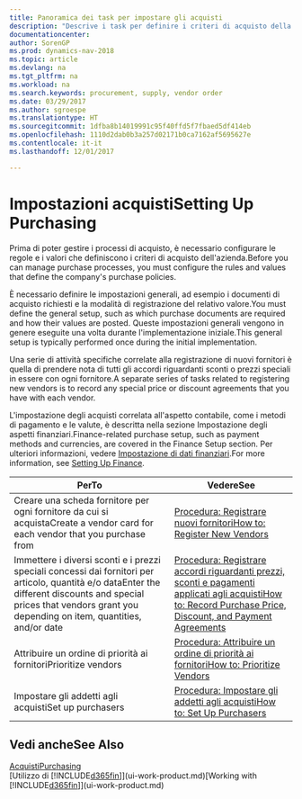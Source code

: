 ```yaml
---
title: Panoramica dei task per impostare gli acquisti
description: "Descrive i task per definire i criteri di acquisto della società e impostare i processi di acquisto."
documentationcenter: 
author: SorenGP
ms.prod: dynamics-nav-2018
ms.topic: article
ms.devlang: na
ms.tgt_pltfrm: na
ms.workload: na
ms.search.keywords: procurement, supply, vendor order
ms.date: 03/29/2017
ms.author: sgroespe
ms.translationtype: HT
ms.sourcegitcommit: 1dfba8b14019991c95f40ffd5f7fbaed5df414eb
ms.openlocfilehash: 1110d2dab0b3a257d02171b0ca7162af5695627e
ms.contentlocale: it-it
ms.lasthandoff: 12/01/2017

---
```

# <a name="setting-up-purchasing"></a><span data-ttu-id="e1112-103">Impostazioni acquisti</span><span class="sxs-lookup"><span data-stu-id="e1112-103">Setting Up Purchasing</span></span>
<span data-ttu-id="e1112-104">Prima di poter gestire i processi di acquisto, è necessario configurare le regole e i valori che definiscono i criteri di acquisto dell'azienda.</span><span class="sxs-lookup"><span data-stu-id="e1112-104">Before you can manage purchase processes, you must configure the rules and values that define the company's purchase policies.</span></span>

<span data-ttu-id="e1112-105">È necessario definire le impostazioni generali, ad esempio i documenti di acquisto richiesti e la modalità di registrazione del relativo valore.</span><span class="sxs-lookup"><span data-stu-id="e1112-105">You must define the general setup, such as which purchase documents are required and how their values are posted.</span></span> <span data-ttu-id="e1112-106">Queste impostazioni generali vengono in genere eseguite una volta durante l'implementazione iniziale.</span><span class="sxs-lookup"><span data-stu-id="e1112-106">This general setup is typically performed once during the initial implementation.</span></span>

<span data-ttu-id="e1112-107">Una serie di attività specifiche correlate alla registrazione di nuovi fornitori è quella di prendere nota di tutti gli accordi riguardanti sconti o prezzi speciali in essere con ogni fornitore.</span><span class="sxs-lookup"><span data-stu-id="e1112-107">A separate series of tasks related to registering new vendors is to record any special price or discount agreements that you have with each vendor.</span></span>

<span data-ttu-id="e1112-108">L'impostazione degli acquisti correlata all'aspetto contabile, come i metodi di pagamento e le valute, è descritta nella sezione Impostazione degli aspetti finanziari.</span><span class="sxs-lookup"><span data-stu-id="e1112-108">Finance-related purchase setup, such as payment methods and currencies, are covered in the Finance Setup section.</span></span> <span data-ttu-id="e1112-109">Per ulteriori informazioni, vedere [Impostazione di dati finanziari](finance-setup-finance.md).</span><span class="sxs-lookup"><span data-stu-id="e1112-109">For more information, see [Setting Up Finance](finance-setup-finance.md).</span></span>

| <span data-ttu-id="e1112-110">Per</span><span class="sxs-lookup"><span data-stu-id="e1112-110">To</span></span> | <span data-ttu-id="e1112-111">Vedere</span><span class="sxs-lookup"><span data-stu-id="e1112-111">See</span></span> |
| --- | --- |
| <span data-ttu-id="e1112-112">Creare una scheda fornitore per ogni fornitore da cui si acquista</span><span class="sxs-lookup"><span data-stu-id="e1112-112">Create a vendor card for each vendor that you purchase from</span></span>|[<span data-ttu-id="e1112-113">Procedura: Registrare nuovi fornitori</span><span class="sxs-lookup"><span data-stu-id="e1112-113">How to: Register New Vendors</span></span>](purchasing-how-register-new-vendors.md) |
| <span data-ttu-id="e1112-114">Immettere i diversi sconti e i prezzi speciali concessi dai fornitori per articolo, quantità e/o data</span><span class="sxs-lookup"><span data-stu-id="e1112-114">Enter the different discounts and special prices that vendors grant you depending on item, quantities, and/or date</span></span> |[<span data-ttu-id="e1112-115">Procedura: Registrare accordi riguardanti prezzi, sconti e pagamenti applicati agli acquisti</span><span class="sxs-lookup"><span data-stu-id="e1112-115">How to: Record Purchase Price, Discount, and Payment Agreements</span></span>](purchasing-how-record-purchase-price-discount-payment-agreements.md) |
| <span data-ttu-id="e1112-116">Attribuire un ordine di priorità ai fornitori</span><span class="sxs-lookup"><span data-stu-id="e1112-116">Prioritize vendors</span></span> |[<span data-ttu-id="e1112-117">Procedura: Attribuire un ordine di priorità ai fornitori</span><span class="sxs-lookup"><span data-stu-id="e1112-117">How to: Prioritize Vendors</span></span>](purchasing-how-prioritize-vendors.md) |
| <span data-ttu-id="e1112-118">Impostare gli addetti agli acquisti</span><span class="sxs-lookup"><span data-stu-id="e1112-118">Set up purchasers</span></span> |[<span data-ttu-id="e1112-119">Procedura: Impostare gli addetti agli acquisti</span><span class="sxs-lookup"><span data-stu-id="e1112-119">How to: Set Up Purchasers</span></span>](purchasing-how-setup-purchasers.md) |

## <a name="see-also"></a><span data-ttu-id="e1112-120">Vedi anche</span><span class="sxs-lookup"><span data-stu-id="e1112-120">See Also</span></span>
[<span data-ttu-id="e1112-121">Acquisti</span><span class="sxs-lookup"><span data-stu-id="e1112-121">Purchasing</span></span>](purchasing-manage-purchasing.md)  
<span data-ttu-id="e1112-122">[Utilizzo di [!INCLUDE[d365fin](includes/d365fin_md.md)]](ui-work-product.md)</span><span class="sxs-lookup"><span data-stu-id="e1112-122">[Working with [!INCLUDE[d365fin](includes/d365fin_md.md)]](ui-work-product.md)</span></span>

